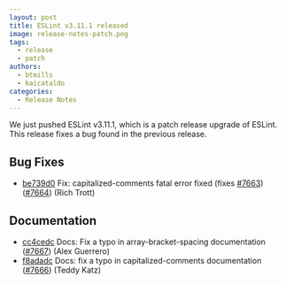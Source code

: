 ```yaml
---
layout: post
title: ESLint v3.11.1 released
image: release-notes-patch.png
tags:
  - release
  - patch
authors:
  - btmills
  - kaicataldo
categories:
  - Release Notes
---
```


We just pushed ESLint v3.11.1, which is a patch release upgrade of ESLint. This release fixes a bug found in the previous release.










## Bug Fixes


* [be739d0](https://github.com/eslint/eslint/commit/be739d0) Fix: capitalized-comments fatal error fixed (fixes [#7663](https://github.com/eslint/eslint/issues/7663)) ([#7664](https://github.com/eslint/eslint/issues/7664)) (Rich Trott)




## Documentation


* [cc4cedc](https://github.com/eslint/eslint/commit/cc4cedc) Docs: Fix a typo in array-bracket-spacing documentation ([#7667](https://github.com/eslint/eslint/issues/7667)) (Alex Guerrero)
* [f8adadc](https://github.com/eslint/eslint/commit/f8adadc) Docs: fix a typo in capitalized-comments documentation ([#7666](https://github.com/eslint/eslint/issues/7666)) (Teddy Katz)

